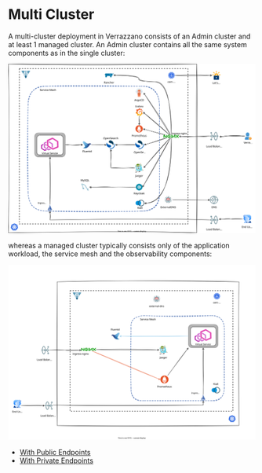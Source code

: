 # Multi Cluster

A multi-cluster deployment in Verrazzano consists of an Admin cluster and at least 1 managed cluster. An Admin cluster contains all the same system components as in the single cluster:

![Single Cluster](../images/singlecluster.svg)

whereas a managed cluster typically consists only of the application workload, the service mesh and the observability components:

![Managed Cluster](../images/managedcluster.svg)

  - [With Public Endpoints](./pub-ep.md)
  - [With Private Endpoints](./pri-ep.md)